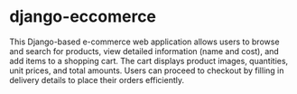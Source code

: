 # django-eccomerce
 This Django-based e-commerce web application allows users to browse and search for products, view detailed information (name and cost), and add items to a shopping cart. The cart displays product images, quantities, unit prices, and total amounts. Users can proceed to checkout by filling in delivery details to place their orders efficiently.
